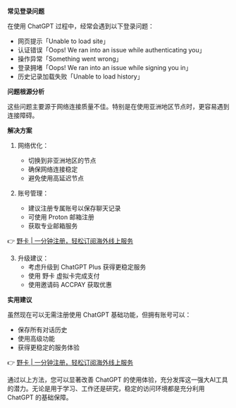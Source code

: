 **常见登录问题**

在使用 ChatGPT 过程中，经常会遇到以下登录问题：

- 网页提示「Unable to load site」
- 认证错误「Oops! We ran into an issue while authenticating you」
- 操作异常「Something went wrong」
- 登录拥堵「Oops! We ran into an issue while signing you in」
- 历史记录加载失败「Unable to load history」

**问题根源分析**

这些问题主要源于网络连接质量不佳。特别是在使用亚洲地区节点时，更容易遇到连接障碍。

**解决方案**

1. 网络优化：
   - 切换到非亚洲地区的节点
   - 确保网络连接稳定
   - 避免使用高延迟节点

2. 账号管理：
   - 建议注册专属账号以保存聊天记录
   - 可使用 Proton 邮箱注册
   - 获取专业邮箱服务

👉 [野卡 | 一分钟注册，轻松订阅海外线上服务](https://bit.ly/bewildcard)

3. 升级建议：
   - 考虑升级到 ChatGPT Plus 获得更稳定服务
   - 使用 野卡 虚拟卡完成支付
   - 使用邀请码 ACCPAY 获取优惠

**实用建议**

虽然现在可以无需注册使用 ChatGPT 基础功能，但拥有账号可以：
- 保存所有对话历史
- 使用高级功能
- 获得更稳定的服务体验

👉 [野卡 | 一分钟注册，轻松订阅海外线上服务](https://bit.ly/bewildcard)

通过以上方法，您可以显著改善 ChatGPT 的使用体验，充分发挥这一强大AI工具的潜力。无论是用于学习、工作还是研究，稳定的访问环境都是充分利用 ChatGPT 的基础保障。